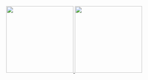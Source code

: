 <div>
  <a href="https://github.com/neutreNn">
  <img height="180em" src="https://github-readme-stats.vercel.app/api?username=neutreNn&show_icons=true&theme=dracula&include_all_commits=true&count_private=true"/>
  <img height="180em" src="https://github-readme-stats.vercel.app/api/top-langs/?username=neutreNn&layout=compact&langs_count=16&theme=dracula"/>
</div>
